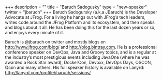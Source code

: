 +++
description = ""
title = "Baruch Sadogusky"
type = "new-speaker"
twitter = "jbaruch"
+++
Baruch Sadogursky (a.k.a JBaruch) is the Developer Advocate at JFrog. For a living he hangs out with JFrog’s tech leaders, writes code around the JFrog Platform and its ecosystem, and then speaks and blogs about it all. He has been doing this for the last dozen years or so, and enjoys every minute of it.

Baruch is @jbaruch on twitter and mostly blogs on http://www.jfrog.com/blog/ and http://blog.bintray.com. He is a professional conference speaker on DevOps, Java and Groovy topics, and is a regular at the industry’s most prestigious events including JavaOne (where he was awarded a Rock Star award), DockerCon, Devoxx, DevOps Days, OSCON, Qcon and many others.  His full speaker history is available on Lanyrd: http://lanyrd.com/profile/jbaruch/sessions/